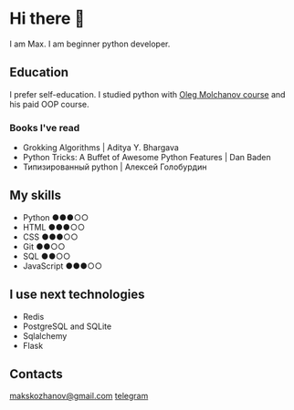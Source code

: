 # Hi there 👋
I am Max.
I am beginner python developer.

## Education
I prefer self-education.
I studied python with [Oleg Molchanov course](https://youtube.com/playlist?list=PLlWXhlUMyooaeSj8L8tVVbtUo0WCO4ORR&si=3TOXOvZ0pRO4jusr) and his paid OOP course.

### Books I've read
* Grokking Algorithms | Aditya Y. Bhargava
* Python Tricks: A Buffet of Awesome Python Features | Dan Baden
* Типизированный python | Алексей Голобурдин

## My skills

* Python ●●●○○
* HTML ●●●○○
* CSS ●●●○○
* Git ●●○○
* SQL ●●○○
* JavaScript ●●●○○

## I use next technologies
* Redis
* PostgreSQL and SQLite
* Sqlalchemy
* Flask

## Contacts
[makskozhanov@gmail.com](mailto:makskozhanov@gmail.com)
[telegram](https://t.me/maxkozhanov)
